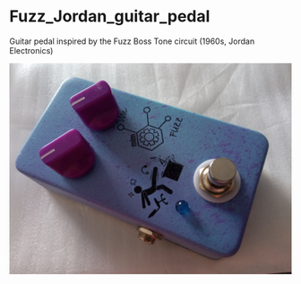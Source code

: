 # Fuzz_Jordan_guitar_pedal
Guitar pedal inspired by the Fuzz Boss Tone circuit (1960s, Jordan Electronics)

![alt text](https://github.com/SlowProject/Fuzz_Jordan_guitar_pedal/blob/main/pics/FuzzJordan-mlm-vs1.jpg)
